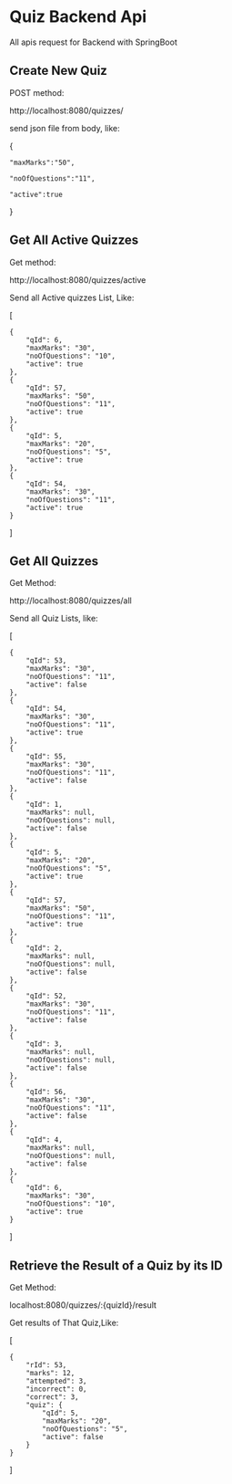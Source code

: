 
# Quiz Backend Api

All apis request for Backend with SpringBoot


## Create New Quiz

POST method:

http://localhost:8080/quizzes/


send json file from body, like:

{

    "maxMarks":"50",

    "noOfQuestions":"11",

    "active":true
}
## Get All Active Quizzes

Get method:

http://localhost:8080/quizzes/active

Send all Active quizzes List, Like:

[

    {
        "qId": 6,
        "maxMarks": "30",
        "noOfQuestions": "10",
        "active": true
    },
    {
        "qId": 57,
        "maxMarks": "50",
        "noOfQuestions": "11",
        "active": true
    },
    {
        "qId": 5,
        "maxMarks": "20",
        "noOfQuestions": "5",
        "active": true
    },
    {
        "qId": 54,
        "maxMarks": "30",
        "noOfQuestions": "11",
        "active": true
    }
]
## Get All Quizzes

Get Method:

http://localhost:8080/quizzes/all

Send all Quiz Lists, like:

[
    
    {
        "qId": 53,
        "maxMarks": "30",
        "noOfQuestions": "11",
        "active": false
    },
    {
        "qId": 54,
        "maxMarks": "30",
        "noOfQuestions": "11",
        "active": true
    },
    {
        "qId": 55,
        "maxMarks": "30",
        "noOfQuestions": "11",
        "active": false
    },
    {
        "qId": 1,
        "maxMarks": null,
        "noOfQuestions": null,
        "active": false
    },
    {
        "qId": 5,
        "maxMarks": "20",
        "noOfQuestions": "5",
        "active": true
    },
    {
        "qId": 57,
        "maxMarks": "50",
        "noOfQuestions": "11",
        "active": true
    },
    {
        "qId": 2,
        "maxMarks": null,
        "noOfQuestions": null,
        "active": false
    },
    {
        "qId": 52,
        "maxMarks": "30",
        "noOfQuestions": "11",
        "active": false
    },
    {
        "qId": 3,
        "maxMarks": null,
        "noOfQuestions": null,
        "active": false
    },
    {
        "qId": 56,
        "maxMarks": "30",
        "noOfQuestions": "11",
        "active": false
    },
    {
        "qId": 4,
        "maxMarks": null,
        "noOfQuestions": null,
        "active": false
    },
    {
        "qId": 6,
        "maxMarks": "30",
        "noOfQuestions": "10",
        "active": true
    }
]
## Retrieve the Result of a Quiz by its ID

Get Method:

localhost:8080/quizzes/:{quizId}/result

Get results of That Quiz,Like:

[

    {
        "rId": 53,
        "marks": 12,
        "attempted": 3,
        "incorrect": 0,
        "correct": 3,
        "quiz": {
            "qId": 5,
            "maxMarks": "20",
            "noOfQuestions": "5",
            "active": false
        }
    }

]

